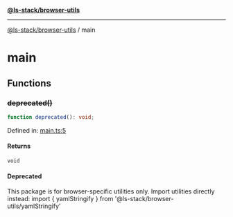 [**@ls-stack/browser-utils**](README.md)

---

[@ls-stack/browser-utils](modules.md) / main

# main

## Functions

### ~~deprecated()~~

```ts
function deprecated(): void;
```

Defined in: [main.ts:5](https://github.com/lucasols/utils/blob/main/packages/browser-utils/src/main.ts#L5)

#### Returns

`void`

#### Deprecated

This package is for browser-specific utilities only.
Import utilities directly instead: import { yamlStringify } from '@ls-stack/browser-utils/yamlStringify'
